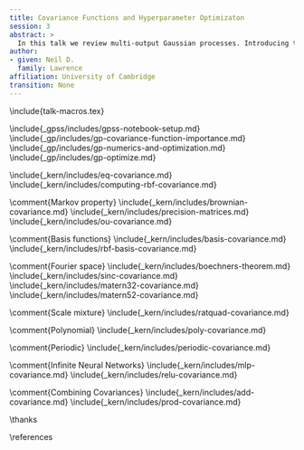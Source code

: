 ```yaml
---
title: Covariance Functions and Hyperparameter Optimizaton
session: 3
abstract: >
  In this talk we review multi-output Gaussian processes. Introducing them initially through a Kalman filter representation of a GP.
author: 
- given: Neil D. 
  family: Lawrence
affiliation: University of Cambridge
transition: None
---
```


<!-- To compile -->

\include{talk-macros.tex}

\include{_gpss/includes/gpss-notebook-setup.md}
\include{_gp/includes/gp-covariance-function-importance.md}
\include{_gp/includes/gp-numerics-and-optimization.md}
\include{_gp/includes/gp-optimize.md}

\include{_kern/includes/eq-covariance.md}
\include{_kern/includes/computing-rbf-covariance.md}

\comment{Markov property}
\include{_kern/includes/brownian-covariance.md}
\include{_kern/includes/precision-matrices.md}
\include{_kern/includes/ou-covariance.md}

\comment{Basis functions}
\include{_kern/includes/basis-covariance.md}
\include{_kern/includes/rbf-basis-covariance.md}

\comment{Fourier space}
\include{_kern/includes/boechners-theorem.md}
\include{_kern/includes/sinc-covariance.md}
\include{_kern/includes/matern32-covariance.md}
\include{_kern/includes/matern52-covariance.md}

\comment{Scale mixture}
\include{_kern/includes/ratquad-covariance.md}

\comment{Polynomial}
\include{_kern/includes/poly-covariance.md}

\comment{Periodic}
\include{_kern/includes/periodic-covariance.md}

\comment{Infinite Neural Networks}
\include{_kern/includes/mlp-covariance.md}
\include{_kern/includes/relu-covariance.md}

\comment{Combining Covariances}
\include{_kern/includes/add-covariance.md}
\include{_kern/includes/prod-covariance.md}


\thanks

\references




